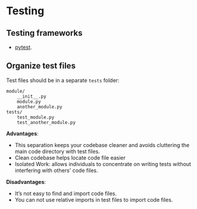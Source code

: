 # Testing

## Testing frameworks

- [pytest](https://docs.pytest.org/).


## Organize test files

Test files should be in a separate `tests` folder:

```
module/
    __init__.py
    module.py
    another_module.py
tests/
    test_module.py
    test_another_module.py
```

**Advantages**:
- This separation keeps your codebase cleaner and avoids cluttering the main code directory with test files.
- Clean codebase helps locate code file easier
- Isolated Work: allows individuals to concentrate on writing tests without interfering with others' code files.

**Disadvantages**:
- It’s not easy to find and import code files.
- You can not use relative imports in test files to import code files.